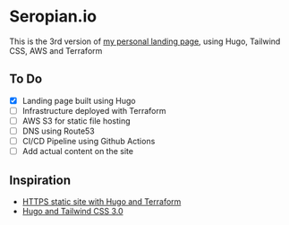# Seropian.io
This is the 3rd version of [my personal landing page](https://seropian.io), using Hugo, Tailwind CSS, AWS and Terraform

## To Do
- [x] Landing page built using Hugo
- [ ] Infrastructure deployed with Terraform
- [ ] AWS S3 for static file hosting
- [ ] DNS using Route53
- [ ] CI/CD Pipeline using Github Actions
- [ ] Add actual content on the site

## Inspiration
- [HTTPS static site with Hugo and Terraform
](https://nicholasarmstrong.com/2020/05/https-static-site-hugo-terraform/)
- [Hugo and Tailwind CSS 3.0](https://www.hugotutorial.com/posts/2022-01-03-hugo-and-tailwindcss-3.0/)

